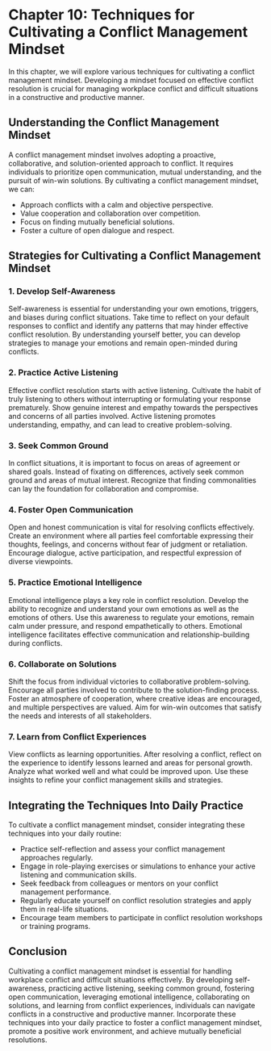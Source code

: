 Chapter 10: Techniques for Cultivating a Conflict Management Mindset
====================================================================

In this chapter, we will explore various techniques for cultivating a conflict management mindset. Developing a mindset focused on effective conflict resolution is crucial for managing workplace conflict and difficult situations in a constructive and productive manner.

Understanding the Conflict Management Mindset
---------------------------------------------

A conflict management mindset involves adopting a proactive, collaborative, and solution-oriented approach to conflict. It requires individuals to prioritize open communication, mutual understanding, and the pursuit of win-win solutions. By cultivating a conflict management mindset, we can:

* Approach conflicts with a calm and objective perspective.
* Value cooperation and collaboration over competition.
* Focus on finding mutually beneficial solutions.
* Foster a culture of open dialogue and respect.

Strategies for Cultivating a Conflict Management Mindset
--------------------------------------------------------

### 1. Develop Self-Awareness

Self-awareness is essential for understanding your own emotions, triggers, and biases during conflict situations. Take time to reflect on your default responses to conflict and identify any patterns that may hinder effective conflict resolution. By understanding yourself better, you can develop strategies to manage your emotions and remain open-minded during conflicts.

### 2. Practice Active Listening

Effective conflict resolution starts with active listening. Cultivate the habit of truly listening to others without interrupting or formulating your response prematurely. Show genuine interest and empathy towards the perspectives and concerns of all parties involved. Active listening promotes understanding, empathy, and can lead to creative problem-solving.

### 3. Seek Common Ground

In conflict situations, it is important to focus on areas of agreement or shared goals. Instead of fixating on differences, actively seek common ground and areas of mutual interest. Recognize that finding commonalities can lay the foundation for collaboration and compromise.

### 4. Foster Open Communication

Open and honest communication is vital for resolving conflicts effectively. Create an environment where all parties feel comfortable expressing their thoughts, feelings, and concerns without fear of judgment or retaliation. Encourage dialogue, active participation, and respectful expression of diverse viewpoints.

### 5. Practice Emotional Intelligence

Emotional intelligence plays a key role in conflict resolution. Develop the ability to recognize and understand your own emotions as well as the emotions of others. Use this awareness to regulate your emotions, remain calm under pressure, and respond empathetically to others. Emotional intelligence facilitates effective communication and relationship-building during conflicts.

### 6. Collaborate on Solutions

Shift the focus from individual victories to collaborative problem-solving. Encourage all parties involved to contribute to the solution-finding process. Foster an atmosphere of cooperation, where creative ideas are encouraged, and multiple perspectives are valued. Aim for win-win outcomes that satisfy the needs and interests of all stakeholders.

### 7. Learn from Conflict Experiences

View conflicts as learning opportunities. After resolving a conflict, reflect on the experience to identify lessons learned and areas for personal growth. Analyze what worked well and what could be improved upon. Use these insights to refine your conflict management skills and strategies.

Integrating the Techniques Into Daily Practice
----------------------------------------------

To cultivate a conflict management mindset, consider integrating these techniques into your daily routine:

* Practice self-reflection and assess your conflict management approaches regularly.
* Engage in role-playing exercises or simulations to enhance your active listening and communication skills.
* Seek feedback from colleagues or mentors on your conflict management performance.
* Regularly educate yourself on conflict resolution strategies and apply them in real-life situations.
* Encourage team members to participate in conflict resolution workshops or training programs.

Conclusion
----------

Cultivating a conflict management mindset is essential for handling workplace conflict and difficult situations effectively. By developing self-awareness, practicing active listening, seeking common ground, fostering open communication, leveraging emotional intelligence, collaborating on solutions, and learning from conflict experiences, individuals can navigate conflicts in a constructive and productive manner. Incorporate these techniques into your daily practice to foster a conflict management mindset, promote a positive work environment, and achieve mutually beneficial resolutions.
